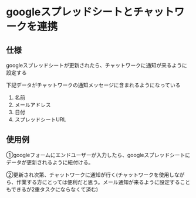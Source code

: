 <h1>googleスプレッドシートとチャットワークを連携</h1>

<h2>仕様</h2>
<p>googleスプレッドシートが更新されたら、チャットワークに通知が来るように設定する</p>
<p>下記データがチャットワークの通知メッセージに含まれるようになっている</p>
<ol>
	<li>名前</li>
	<li>メールアドレス</li>
	<li>日付</li>
	<li>スプレッドシートURL</li>
</ol>
<h2>使用例</h2>
<p>①googleフォームにエンドユーザーが入力したら、googleスプレッドシートにデータが更新されるように紐付ける。</p>
<p>②更新され次第、チャットワークに通知が行く(チャットワークを使用しながら、作業する方にとっては便利だと思う。メール通知が来るように設定することもできるが2重タスクにならなくて済む)</p>
